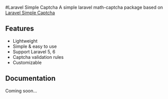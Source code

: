 #Laravel Simple Captcha
A simple laravel math-captcha package based on [Laravel Simple Captcha](https://laravelarticle.com/laravel-simple-captcha)

## Features
- Lightweight
- Simple & easy to use
- Support Laravel 5, 6
- Captcha validation rules
- Customizable

## Documentation
Coming soon...